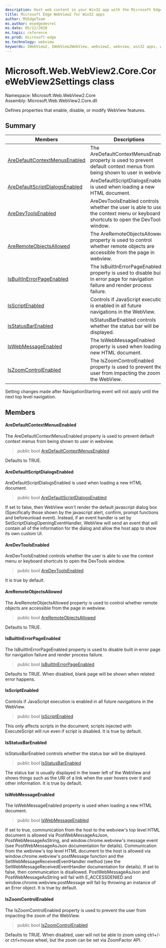 ```yaml
---
description: Host web content in your Win32 app with the Microsoft Edge WebView2 control
title: Microsoft Edge WebView2 for Win32 apps
author: MSEdgeTeam
ms.author: msedgedevrel
ms.date: 05/12/2020
ms.topic: reference
ms.prod: microsoft-edge
ms.technology: webview
keywords: IWebView2, IWebView2WebView, webview2, webview, win32 apps, win32, edge, ICoreWebView2, ICoreWebView2Controller, browser control, edge html
---
```


# Microsoft.Web.WebView2.Core.CoreWebView2Settings class 

Namespace: Microsoft.Web.WebView2.Core\
Assembly: Microsoft.Web.WebView2.Core.dll

Defines properties that enable, disable, or modify WebView features.

## Summary

 Members                        | Descriptions
--------------------------------|---------------------------------------------
[AreDefaultContextMenusEnabled](#aredefaultcontextmenusenabled) | The AreDefaultContextMenusEnabled property is used to prevent default context menus from being shown to user in webview.
[AreDefaultScriptDialogsEnabled](#aredefaultscriptdialogsenabled) | AreDefaultScriptDialogsEnabled is used when loading a new HTML document.
[AreDevToolsEnabled](#aredevtoolsenabled) | AreDevToolsEnabled controls whether the user is able to use the context menu or keyboard shortcuts to open the DevTools window.
[AreRemoteObjectsAllowed](#areremoteobjectsallowed) | The AreRemoteObjectsAllowed property is used to control whether remote objects are accessible from the page in webview.
[IsBuiltInErrorPageEnabled](#isbuiltinerrorpageenabled) | The IsBuiltInErrorPageEnabled property is used to disable built in error page for navigation failure and render process failure.
[IsScriptEnabled](#isscriptenabled) | Controls if JavaScript execution is enabled in all future navigations in the WebView.
[IsStatusBarEnabled](#isstatusbarenabled) | IsStatusBarEnabled controls whether the status bar will be displayed.
[IsWebMessageEnabled](#iswebmessageenabled) | The IsWebMessageEnabled property is used when loading a new HTML document.
[IsZoomControlEnabled](#iszoomcontrolenabled) | The IsZoomControlEnabled property is used to prevent the user from impacting the zoom of the WebView.

Setting changes made after NavigationStarting event will not apply until the next top level navigation.

## Members

#### AreDefaultContextMenusEnabled 

The AreDefaultContextMenusEnabled property is used to prevent default context menus from being shown to user in webview.

> public bool [AreDefaultContextMenusEnabled](#aredefaultcontextmenusenabled)

Defaults to TRUE.

#### AreDefaultScriptDialogsEnabled 

AreDefaultScriptDialogsEnabled is used when loading a new HTML document.

> public bool [AreDefaultScriptDialogsEnabled](#aredefaultscriptdialogsenabled)

If set to false, then WebView won't render the default javascript dialog box (Specifically those shown by the javascript alert, confirm, prompt functions and beforeunload event). Instead, if an event handler is set by SetScriptDialogOpeningEventHandler, WebView will send an event that will contain all of the information for the dialog and allow the host app to show its own custom UI.

#### AreDevToolsEnabled 

AreDevToolsEnabled controls whether the user is able to use the context menu or keyboard shortcuts to open the DevTools window.

> public bool [AreDevToolsEnabled](#aredevtoolsenabled)

It is true by default.

#### AreRemoteObjectsAllowed 

The AreRemoteObjectsAllowed property is used to control whether remote objects are accessible from the page in webview.

> public bool [AreRemoteObjectsAllowed](#areremoteobjectsallowed)

Defaults to TRUE.

#### IsBuiltInErrorPageEnabled 

The IsBuiltInErrorPageEnabled property is used to disable built in error page for navigation failure and render process failure.

> public bool [IsBuiltInErrorPageEnabled](#isbuiltinerrorpageenabled)

Defaults to TRUE. When disabled, blank page will be shown when related error happens.

#### IsScriptEnabled 

Controls if JavaScript execution is enabled in all future navigations in the WebView.

> public bool [IsScriptEnabled](#isscriptenabled)

This only affects scripts in the document; scripts injected with ExecuteScript will run even if script is disabled. It is true by default.

#### IsStatusBarEnabled 

IsStatusBarEnabled controls whether the status bar will be displayed.

> public bool [IsStatusBarEnabled](#isstatusbarenabled)

The status bar is usually displayed in the lower left of the WebView and shows things such as the URI of a link when the user hovers over it and other information. It is true by default.

#### IsWebMessageEnabled 

The IsWebMessageEnabled property is used when loading a new HTML document.

> public bool [IsWebMessageEnabled](#iswebmessageenabled)

If set to true, communication from the host to the webview's top level HTML document is allowed via PostWebMessageAsJson, PostWebMessageAsString, and window.chrome.webview's message event (see PostWebMessageAsJson documentation for details). Communication from the webview's top level HTML document to the host is allowed via window.chrome.webview's postMessage function and the SetWebMessageReceivedEventHandler method (see the SetWebMessageReceivedEventHandler documentation for details). If set to false, then communication is disallowed. PostWebMessageAsJson and PostWebMessageAsString will fail with E_ACCESSDENIED and window.chrome.webview.postMessage will fail by throwing an instance of an Error object. It is true by default.

#### IsZoomControlEnabled 

The IsZoomControlEnabled property is used to prevent the user from impacting the zoom of the WebView.

> public bool [IsZoomControlEnabled](#iszoomcontrolenabled)

Defaults to TRUE. When disabled, user will not be able to zoom using ctrl+/- or ctrl+mouse wheel, but the zoom can be set via ZoomFactor API.
